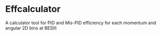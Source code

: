 # Effcalculator
A calculator tool for PID and Mis-PID efficiency for each momentum and angular 2D bins at BESIII

